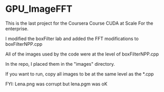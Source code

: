 # GPU_ImageFFT
This is the last project for the Coursera Course CUDA at Scale For the enterprise.

I modified the boxFilter lab and added the FFT modifications to boxFilterNPP.cpp

All of the images used by the code were at the level of boxFilterNPP.cpp

In the repo, I placed them in the "images" directory.

If you want to run, copy all images to be at the same level as the *.cpp

FYI: Lena.png was corrupt but lena.pgm was oK
